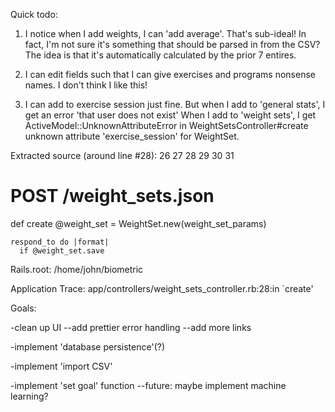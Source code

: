 Quick todo: 

1) I notice when I add weights, I can 'add average'. That's sub-ideal! In fact, I'm not sure it's something that should be parsed in from the CSV? The idea is that it's automatically calculated by the prior 7 entires. 

2) I can edit fields such that I can give exercises and programs nonsense names. I don't think I like this! 

3) I can add to exercise session just fine. But when I add to 'general stats', I get an error 'that user does not exist' 
When I add to 'weight sets', I get 
ActiveModel::UnknownAttributeError in WeightSetsController#create
unknown attribute 'exercise_session' for WeightSet.

Extracted source (around line #28):
26
27
28
29
30
31
              
  # POST /weight_sets.json
  def create
    @weight_set = WeightSet.new(weight_set_params)

    respond_to do |format|
      if @weight_set.save

Rails.root: /home/john/biometric

Application Trace: app/controllers/weight_sets_controller.rb:28:in `create'

Goals: 

-clean up UI 
--add prettier error handling 
--add more links 

-implement 'database persistence'(?) 

-implement 'import CSV' 

-implement 'set goal' function 
--future: maybe implement machine learning? 
